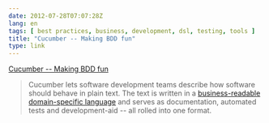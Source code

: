 ```yaml
---
date: 2012-07-28T07:07:28Z
lang: en
tags: [ best practices, business, development, dsl, testing, tools ]
title: "Cucumber -- Making BDD fun"
type: link
---
```


[Cucumber -- Making BDD fun](http://cukes.info/)

> Cucumber lets software development teams describe how software should
> behave in plain text. The text is written in a [business-readable
> domain-specific
> language](http://www.martinfowler.com/bliki/BusinessReadableDSL.html)
> and serves as documentation, automated tests and development-aid --
> all rolled into one format.


